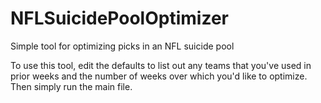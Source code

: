 # NFLSuicidePoolOptimizer
Simple tool for optimizing picks in an NFL suicide pool

To use this tool, edit the defaults to list out any teams that you've used in prior weeks and the number of weeks over which you'd like to optimize. Then simply run the main file.
